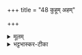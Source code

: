 +++
title = "48 कुहूम् अहम्"

+++


<details><summary>मूलम्</summary>

कु॒हूम॒हꣳ सु॒भगा॑व्ँ विद्म॒नाप॑सम॒स्मिन्य॒ज्ञे सु॒हवा॑ञ्जोहवीमि ।  
सा नो॑ ददातु॒ श्रव॑णम्पितृ॒णान्तस्या॑स्ते देवि ह॒विषा॑ विधेम ।
</details>

<details><summary>भट्टभास्कर-टीका</summary>

नष्टचन्द्राऽमावास्या कुहूः, तां सुभगां शोभनधनादिकां **विद्मनापसं** विदितकर्माणं, वेदनं विद्मः, औणादिको मन्प्रत्ययः, तद्विद्मनं पामादिलक्षणो नप्रत्ययः, तादृशं अपः कर्म यस्या इति तादृशीं सुहवां स्वाह्वानां अस्मिन् यज्ञे जोहवीमि भृशमाह्वयामि, सा चाहूता अस्मभ्यं ददातु श्रवणं श्रुतिसुखं धनं यशो वा पितृणां पूर्वेषां संबन्धि पितृणां वा श्रुतिसुखं यथा भवति तया ददातु । इदानीं स्तुत्या अभिमुखीं देवतां प्रत्यक्षीकृत्याह - हे देवि कुहु तस्याः हविषा विधेम । 'क्रियाग्रहणं कर्तव्यम्' इति कर्मणः संप्रदानत्वाच्चतुर्थ्यर्थे षष्ठी । तादृग्गुणां त्वां हविषा परिचरेमेत्यर्थः ॥
</details>